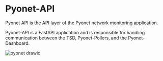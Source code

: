 # Pyonet-API
Pyonet API is the API layer of the Pyonet network monitoring application.

Pyonet-API is a FastAPI application and is responsible for handling communication between the TSD, Pyonet-Pollers, and the Pyonet-Dashboard.

![pyonet drawio](https://user-images.githubusercontent.com/19803089/206344460-e36c623a-ad6b-4e95-af01-1a185fc9307e.png)
